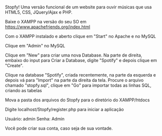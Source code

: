Stopfy!
Uma versão funcional de um website para ouvir músicas que usa HTML5, CSS, JQuery/Ajax e PHP.

Baixe o XAMPP na versão do seu SO em https://www.apachefriends.org/index.html

Com o XAMPP instalado e aberto clique em "Start" no Apache e no MySQL

Clique em "Admin" no MySQL

Clique em "New" para criar uma nova Database. Na parte de direita, embaixo do input para Criar a Database, digite "Spotify" e depois clique em "Create".

Clique na database "Spotify", criada recentemente, na parte da esquerda e depois vá para "Import" na parte da direita da tela. Procure o arquivo chamado "stopfy.sql", clique em "Go" para importar todas as linhas SQL, criando as tabelas

Mova a pasta dos arquivos do Stopfy para o diretório do XAMPP/htdocs

Digite localhost/Stopfy/register.php para iniciar a aplicação

Usuário: admin
Senha: Admin

Você pode criar sua conta, caso seja de sua vontade.